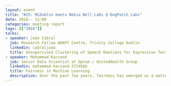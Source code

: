 ```yaml
---
layout: event
title: "#25: MLDublin meets Nokia Bell Labs @ DogPatch Labs"
date: 2018-- 12:00
categories: meeting report
tags: [["2018"]]
talks:
- speaker: João Cabral
  job: Research Fellow ADAPT Centre, Trinity College Dublin
  linkedin: cabraljoao
  title: Unsupervised Clustering of Speech Emotions for Expressive Text-to-Speech Synthesis.
- speaker: Mohammad Karzand
  job: Senior Data Scientist at Optum / UnitedHealth Group
  linkedin: mohammad-karzand-3724bbb
  title: Fairness in Machine Learning
  description: Over the past few years, fairness has emerged as a matter of serious concern within machine learning. There is growing recognition that even models developed with the best of intentions may exhibit discriminatory biases, perpetuate inequality, or perform less well for historically disadvantaged groups. Considerable work is already underway within and outside machine learning to both characterize and address these problems. Following the leading researcher in the topic Barocas and Hardt we will parse the topic, adopting three perspectives: statistics, causality, and measurement. Rather than attempting to resolve questions of fairness within a single technical framework, the talk aims to intoroduce the audience with a coherent toolkit to critically examine the many ways that machine learning implicates fairness.
---
```

